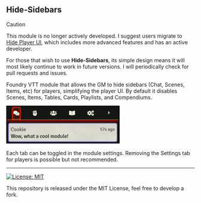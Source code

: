 ## Hide-Sidebars

> [!CAUTION]
>This module is no longer actively developed. I suggest users migrate to [Hide Player UI](https://github.com/gsimon2/hide-player-ui), which includes more advanced features and has an active developer.
>
>For those that wish to use **Hide-Sidebars**, its simple design means it will most likely continue to work in future versions. I will periodically check for pull requests and issues.

Foundry VTT module that allows the GM to hide sidebars (Chat, Scenes, Items, etc) for players, simplifying the player UI. By default it disables Scenes, Items, Tables, Cards, Playlists, and Compendiums.

![alt text](example.jpg "Example image")

Each tab can be toggled in the module settings. Removing the Settings tab for players is possible but not recommended.

---

[![License: MIT](https://img.shields.io/badge/License-MIT-yellow.svg)](https://opensource.org/licenses/MIT)

This repository is released under the MIT License, feel free to develop a fork.
